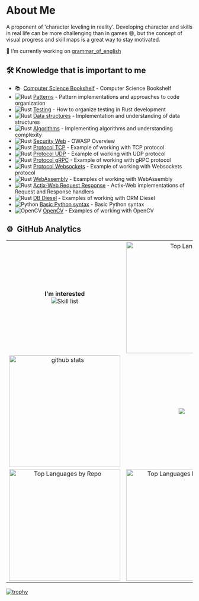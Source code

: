 # About Me
A proponent of 'character leveling in reality'. Developing character and skills in real life can be more challenging than in games 😄, but the concept of visual progress and skill maps is a great way to stay motivated.

🔭 I’m currently working on [grammar_of_english](https://github.com/Jekahome/grammar_of_english)

## 🛠️ Knowledge that is important to me 
- 📚 &nbsp;[Computer Science Bookshelf](https://github.com/Jekahome/Computer-Science-Bookshelf) - Computer Science Bookshelf
- ![Rust](https://img.shields.io/badge/-Rust-05122A?style=flat&logo=rust)&nbsp;[Patterns](https://github.com/Jekahome/Patterns) - Pattern implementations and approaches to code organization
- ![Rust](https://img.shields.io/badge/-Rust-05122A?style=flat&logo=rust)&nbsp;[Testing](https://github.com/Jekahome/Testing-in-Rust) - How to organize testing in Rust development
- ![Rust](https://img.shields.io/badge/-Rust-05122A?style=flat&logo=rust)&nbsp;[Data structures](https://github.com/Jekahome/Data-Structures) - Implementation and understanding of data structures
- ![Rust](https://img.shields.io/badge/-Rust-05122A?style=flat&logo=rust)&nbsp;[Algorithms](https://github.com/Jekahome/Algorithms) - Implementing algorithms and understanding complexity
- ![Rust](https://img.shields.io/badge/-Rust-05122A?style=flat&logo=rust)&nbsp;[Security Web](https://github.com/Jekahome/Security-Web) - OWASP Overview
- ![Rust](https://img.shields.io/badge/-Rust-05122A?style=flat&logo=rust)&nbsp;[Protocol TCP](https://github.com/Jekahome/TCP_Rust_example) - Example of working with TCP protocol
- ![Rust](https://img.shields.io/badge/-Rust-05122A?style=flat&logo=rust)&nbsp;[Protocol UDP](https://github.com/Jekahome/UDP_Rust_example) - Example of working with UDP protocol
- ![Rust](https://img.shields.io/badge/-Rust-05122A?style=flat&logo=rust)&nbsp;[Protocol gRPC](https://github.com/Jekahome/gRPC_example) - Example of working with gRPC protocol
- ![Rust](https://img.shields.io/badge/-Rust-05122A?style=flat&logo=rust)&nbsp;[Protocol Websockets](https://github.com/Jekahome/Websockets_Rust_example) - Example of working with Websockets protocol
- ![Rust](https://img.shields.io/badge/-Rust-05122A?style=flat&logo=rust)&nbsp;[WebAssembly](https://github.com/Jekahome/WebAssembly_Example) - Examples of working with WebAssembly
- ![Rust](https://img.shields.io/badge/-Rust-05122A?style=flat&logo=rust)&nbsp;[Actix-Web Request Response](https://github.com/Jekahome/Actix-Web-Request-and-Response) - Actix-Web implementations of Request and Response handlers
- ![Rust](https://img.shields.io/badge/-Rust-05122A?style=flat&logo=rust)&nbsp;[DB Diesel](https://github.com/Jekahome/DB_Diesel_Actor_Actix_example) - Examples of working with ORM Diesel
- ![Python](https://img.shields.io/badge/-Python-05122A?style=flat&logo=python)&nbsp;[Basic Python syntax](https://github.com/Jekahome/Python_Example) - Basic Python syntax
- ![OpenCV](https://img.shields.io/badge/-OpenCV-05122A?style=flat&logo=opencv)&nbsp;[OpenCV](https://github.com/Jekahome/OpenCV_example) - Examples of working with OpenCV

  
 


## ⚙️ &nbsp;GitHub Analytics

<p align="center">
  <table align="center">
    <tr border="none">
      <td width="50%" align="center">
        <b>I'm interested</b><br>
        <picture>
          <img alt="Skill list" src="https://skillicons.dev/icons?i=rust,actix,bash,c,git,github,graphql,ai,js,wasm,py,linux,md,postgres,sqlite,mysql,mint,opencv,rabbitmq,ros,raspberrypi,arduino,vscode,cpp&perline=6">
        </picture>
      </td>
      <td width="50%" align="center">      
          <img alt="Top Langs" height="300px" src="https://github-readme-stats.vercel.app/api/top-langs/?username=jekahome&layout=donut&show_icons=true&theme=onedark" />
      </td>
    </tr>
    <tr>
      <td width="50%" align="center">
         <img alt="github stats" height="300px" src="https://github-readme-stats.vercel.app/api?username=jekahome&theme=onedark&show_icons=true&include_all_commits=true&count_private=true&show=reviews,discussions_started,discussions_answered,prs_merged" />
      </td>
      <td width="50%" align="center">
          <img src="https://github-readme-stats.vercel.app/api/wakatime?username=jekahome&range=last_7_days&theme=onedark&layout=compact" />
      </td>
    </tr>
    <tr>
      <td width="50%" align="center">
         <img alt="Top Languages by Repo" height="300px" src="http://github-profile-summary-cards.vercel.app/api/cards/repos-per-language?username=jekahome&theme=default&include_orgs=true&theme=onedark" />
      </td>
      <td width="50%" align="center">
         <img alt="Top Languages by Commit" height="300px" src="http://github-profile-summary-cards.vercel.app/api/cards/most-commit-language?username=jekahome&theme=default&include_orgs=true&theme=onedark" />
      </td>
    </tr>
  </table>
</p>

[![trophy](https://github-profile-trophy.vercel.app/?username=jekahome&theme=onedark)](https://github.com/ryo-ma/github-profile-trophy)


<!--
**Jekahome/Jekahome** is a ✨ _special_ ✨ repository because its `README.md` (this file) appears on your GitHub profile.

Here are some ideas to get you started:

- 🔭 I’m currently working on ...
- 🌱 I’m currently learning ...
- 👯 I’m looking to collaborate on ...
- 🤔 I’m looking for help with ...
- 💬 Ask me about ...
- 📫 How to reach me: ...
- 😄 Pronouns: ...
- ⚡ Fun fact: ...

https://github.com/tandpfun/skill-icons/blob/main/readme.md#icons-list
-->
